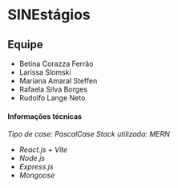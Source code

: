 # SINEstágios

## Equipe
- Betina Corazza Ferrão
- Larissa Slomski
- Mariana Amaral Steffen
- Rafaela Silva Borges
- Rudolfo Lange Neto

#### Informações técnicas

_Tipo de case: PascalCase_
_Stack utilizada: MERN_

- _React.js + Vite_
- _Node.js_
- _Express.js_
- _Mongoose_

